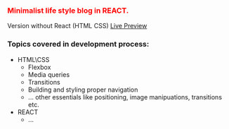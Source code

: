 ### <span style="color:red">Minimalist life style blog in REACT.</span> 
Version without React (HTML CSS)
[Live Preview](https://badalloff.github.io/minimalist-life-blog/)

### Topics covered in development process:
* HTML\CSS
    * Flexbox
    * Media queries
    * Transitions
    * Building and styling proper navigation
    * ... other essentials like positioning, image manipuations, transitions etc.
* REACT
    * ...